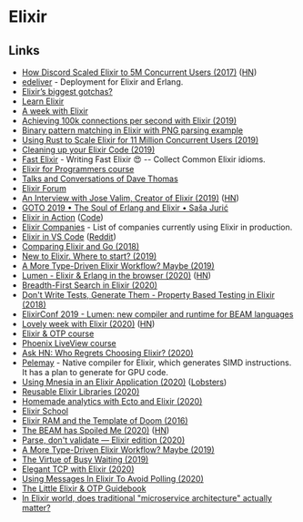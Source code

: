 # Elixir

## Links

- [How Discord Scaled Elixir to 5M Concurrent Users (2017)](https://blog.discordapp.com/scaling-elixir-f9b8e1e7c29b) ([HN](https://news.ycombinator.com/item?id=19238221))
- [edeliver](https://github.com/edeliver/edeliver) - Deployment for Elixir and Erlang.
- [Elixir’s biggest gotchas?](https://elixirforum.com/t/elixirs-biggest-gotchas/796)
- [Learn Elixir](https://github.com/dwyl/learn-elixir)
- [A week with Elixir](https://joearms.github.io/published/2013-05-31-a-week-with-elixir.html)
- [Achieving 100k connections per second with Elixir (2019)](https://stressgrid.com/blog/100k_cps_with_elixir/)
- [Binary pattern matching in Elixir with PNG parsing example](https://zohaib.me/binary-pattern-matching-in-elixir/)
- [Using Rust to Scale Elixir for 11 Million Concurrent Users (2019)](https://blog.discordapp.com/using-rust-to-scale-elixir-for-11-million-concurrent-users-c6f19fc029d3)
- [Cleaning up your Elixir Code (2019)](https://struggling.dev/clean-code/)
- [Fast Elixir](https://github.com/devonestes/fast-elixir) - Writing Fast Elixir 😍 -- Collect Common Elixir idioms.
- [Elixir for Programmers course](https://codestool.coding-gnome.com/courses/elixir-for-programmers)
- [Talks and Conversations of Dave Thomas](https://pragdave.me/speak.html)
- [Elixir Forum](https://elixirforum.com/)
- [An Interview with Jose Valim, Creator of Elixir (2019)](https://www.welcometothejungle.co/en/articles/btc-elixir-jose-valim) ([HN](https://news.ycombinator.com/item?id=21280092))
- [GOTO 2019 • The Soul of Erlang and Elixir • Saša Jurić](https://www.youtube.com/watch?v=JvBT4XBdoUE)
- [Elixir in Action](https://www.manning.com/books/elixir-in-action-second-edition?a_aid=sjuric) ([Code](https://github.com/sasa1977/elixir-in-action))
- [Elixir Companies](https://github.com/beam-community/elixir-companies) - List of companies currently using Elixir in production.
- [Elixir in VS Code](https://thinkingelixir.com/elixir-in-vs-code/) ([Reddit](https://www.reddit.com/r/elixir/comments/dq3k7v/elixir_in_vs_code_extensions_and_recommendations/))
- [Comparing Elixir and Go (2018)](https://blog.codeship.com/comparing-elixir-go/)
- [New to Elixir. Where to start? (2019)](https://www.reddit.com/r/elixir/comments/du1hvp/new_to_elixir/)
- [A More Type-Driven Elixir Workflow? Maybe (2019)](https://well-ironed.com/articles/a-more-type-driven-elixir-workflow-maybe/)
- [Lumen - Elixir & Erlang in the browser (2020)](https://underjord.io/lumen-elixir-in-the-browser.html) ([HN](https://news.ycombinator.com/item?id=22137291))
- [Breadth-First Search in Elixir (2020)](https://pabloaguiar.me/post/breadth-first-search-in-elixir/)
- [Don't Write Tests, Generate Them - Property Based Testing in Elixir (2018)](https://www.youtube.com/watch?v=VhW9D0mbW1o)
- [ElixirConf 2019 - Lumen: new compiler and runtime for BEAM languages](https://www.youtube.com/watch?v=uMgTIlgYB-U&list=PLqj39LCvnOWYTNs1n3ZNMSNO3Svv_XweT&index=3&t=0s)
- [Lovely week with Elixir (2020)](https://www.ramblingcode.dev/posts/lovely_week_with_elixir/) ([HN](https://news.ycombinator.com/item?id=23249824))
- [Elixir & OTP course](https://pragmaticstudio.com/courses/elixir)
- [Phoenix LiveView course](https://pragmaticstudio.com/phoenix-liveview)
- [Ask HN: Who Regrets Choosing Elixir? (2020)](https://news.ycombinator.com/item?id=23283675)
- [Pelemay](https://github.com/zeam-vm/pelemay) - Native compiler for Elixir, which generates SIMD instructions. It has a plan to generate for GPU code.
- [Using Mnesia in an Elixir Application (2020)](https://blog.appsignal.com/2020/05/19/using-mnesia-in-an-elixir-application.html) ([Lobsters](https://lobste.rs/s/bpyepm/using_mnesia_elixir_application))
- [Reusable Elixir Libraries (2020)](https://keathley.io/blog/reusable-libraries.html)
- [Homemade analytics with Ecto and Elixir (2020)](https://dashbit.co/blog/homemade-analytics-with-ecto-and-elixir)
- [Elixir School](https://elixirschool.com/en)
- [Elixir RAM and the Template of Doom (2016)](https://www.evanmiller.org/elixir-ram-and-the-template-of-doom.html)
- [The BEAM has Spoiled Me (2020)](https://gvaughn.github.io/2020/08/08/beam_spoiled_me.html) ([HN](https://news.ycombinator.com/item?id=24172336))
- [Parse, don't validate — Elixir edition (2020)](https://well-ironed.com/articles/parse-dont-validate-elixir-edition/)
- [A More Type-Driven Elixir Workflow? Maybe (2019)](https://well-ironed.com/articles/a-more-type-driven-elixir-workflow-maybe/)
- [The Virtue of Busy Waiting (2019)](https://well-ironed.com/articles/the-virtue-of-busy-waiting/)
- [Elegant TCP with Elixir (2020)](https://www.openmymind.net/Elegant-TCP-with-Elixir-Part-1-TCP-as-Messages/)
- [Using Messages In Elixir To Avoid Polling (2020)](https://www.openmymind.net/Using-Messages-In-Elixir-To-Avoid-Polling-The-DB/)
- [The Little Elixir & OTP Guidebook](https://livebook.manning.com/book/the-little-elixir-and-otp-guidebook/about-this-book/)
- [In Elixir world, does traditional "microservice architecture" actually matter?](https://www.reddit.com/r/elixir/comments/ijhx3h/in_elixir_world_does_traditional_microservice/)
